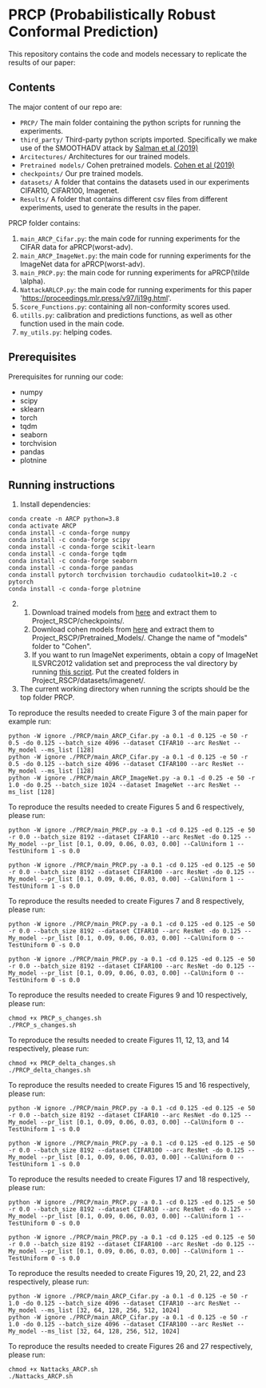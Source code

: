 # PRCP (Probabilistically Robust Conformal Prediction)
This repository contains the code and models necessary to replicate the results of our paper:

## Contents
The major content of our repo are:
 - `PRCP/` The main folder containing the python scripts for running the experiments.
 - `third_party/` Third-party python scripts imported. Specifically we make use of the SMOOTHADV attack by [Salman et al (2019)](https://github.com/Hadisalman/smoothing-adversarial)
 - `Arcitectures/` Architectures for our trained models.
 - `Pretrained models/` Cohen pretrained models. [Cohen et al (2019)](https://github.com/locuslab/smoothing)
 - `checkpoints/` Our pre trained models.
 - `datasets/` A folder that contains the datasets used in our experiments CIFAR10, CIFAR100, Imagenet.
 - `Results/` A folder that contains different csv files from different experiments, used to generate the results in the paper.

PRCP folder contains:

1. `main_ARCP_Cifar.py`: the main code for running experiments for the CIFAR data for aPRCP(worst-adv).
1. `main_ARCP_ImageNet.py`: the main code for running experiments for the ImageNet data for aPRCP(worst-adv).
1. `main_PRCP.py`: the main code for running experiments for aPRCP(\tilde \alpha).
1. `NattackARLCP.py`: the main code for running experiments for this paper 'https://proceedings.mlr.press/v97/li19g.html'.
2. `Score_Functions.py`: containing all non-conformity scores used.
3. `utills.py`: calibration and predictions functions, as well as other function used in the main code.
3. `my_utils.py`: helping codes.

## Prerequisites

Prerequisites for running our code:
 - numpy
 - scipy
 - sklearn
 - torch
 - tqdm
 - seaborn
 - torchvision
 - pandas
 - plotnine
 
## Running instructions
1.  Install dependencies:
```
conda create -n ARCP python=3.8
conda activate ARCP
conda install -c conda-forge numpy
conda install -c conda-forge scipy
conda install -c conda-forge scikit-learn
conda install -c conda-forge tqdm
conda install -c conda-forge seaborn
conda install -c conda-forge pandas
conda install pytorch torchvision torchaudio cudatoolkit=10.2 -c pytorch
conda install -c conda-forge plotnine
```
2. 
   1. Download trained models from [here](https://drive.google.com/file/d/1NY25J5lVGyR583J4iUFKrZP3OpfcjDmw/view?usp=sharing) and extract them to Project_RSCP/checkpoints/.
   2. Download cohen models from [here](https://drive.google.com/file/d/1h_TpbXm5haY5f-l4--IKylmdz6tvPoR4/view) and extract them to Project_RSCP/Pretrained_Models/. Change the name of "models" folder to "Cohen".
   3. If you want to run ImageNet experiments, obtain a copy of ImageNet ILSVRC2012 validation set and preprocess the val directory by running [this script](https://raw.githubusercontent.com/soumith/imagenetloader.torch/master/valprep.sh). Put the created folders in Project_RSCP/datasets/imagenet/.
3. The current working directory when running the scripts should be the top folder PRCP.


To reproduce the results needed to create Figure 3 of the main paper for example run:
```
python -W ignore ./PRCP/main_ARCP_Cifar.py -a 0.1 -d 0.125 -e 50 -r 0.5 -do 0.125 --batch_size 4096 --dataset CIFAR10 --arc ResNet --My_model --ms_list [128]
python -W ignore ./PRCP/main_ARCP_Cifar.py -a 0.1 -d 0.125 -e 50 -r 0.5 -do 0.125 --batch_size 4096 --dataset CIFAR100 --arc ResNet --My_model --ms_list [128]
python -W ignore ./PRCP/main_ARCP_ImageNet.py -a 0.1 -d 0.25 -e 50 -r 1.0 -do 0.25 --batch_size 1024 --dataset ImageNet --arc ResNet --ms_list [128]
```

To reproduce the results needed to create Figures 5 and 6 respectively, please run:
```
python -W ignore ./PRCP/main_PRCP.py -a 0.1 -cd 0.125 -ed 0.125 -e 50 -r 0.0 --batch_size 8192 --dataset CIFAR10 --arc ResNet -do 0.125 --My_model --pr_list [0.1, 0.09, 0.06, 0.03, 0.00] --CalUniform 1 --TestUniform 1 -s 0.0

python -W ignore ./PRCP/main_PRCP.py -a 0.1 -cd 0.125 -ed 0.125 -e 50 -r 0.0 --batch_size 8192 --dataset CIFAR100 --arc ResNet -do 0.125 --My_model --pr_list [0.1, 0.09, 0.06, 0.03, 0.00] --CalUniform 1 --TestUniform 1 -s 0.0

```


To reproduce the results needed to create Figures 7 and 8 respectively, please run:
```
python -W ignore ./PRCP/main_PRCP.py -a 0.1 -cd 0.125 -ed 0.125 -e 50 -r 0.0 --batch_size 8192 --dataset CIFAR10 --arc ResNet -do 0.125 --My_model --pr_list [0.1, 0.09, 0.06, 0.03, 0.00] --CalUniform 0 --TestUniform 0 -s 0.0

python -W ignore ./PRCP/main_PRCP.py -a 0.1 -cd 0.125 -ed 0.125 -e 50 -r 0.0 --batch_size 8192 --dataset CIFAR100 --arc ResNet -do 0.125 --My_model --pr_list [0.1, 0.09, 0.06, 0.03, 0.00] --CalUniform 0 --TestUniform 0 -s 0.0
```


To reproduce the results needed to create Figures 9 and 10 respectively, please run:
```
chmod +x PRCP_s_changes.sh
./PRCP_s_changes.sh

```

To reproduce the results needed to create Figures 11, 12, 13, and 14 respectively, please run:
```
chmod +x PRCP_delta_changes.sh
./PRCP_delta_changes.sh

```

To reproduce the results needed to create Figures 15 and 16 respectively, please run:
```
python -W ignore ./PRCP/main_PRCP.py -a 0.1 -cd 0.125 -ed 0.125 -e 50 -r 0.0 --batch_size 8192 --dataset CIFAR10 --arc ResNet -do 0.125 --My_model --pr_list [0.1, 0.09, 0.06, 0.03, 0.00] --CalUniform 0 --TestUniform 1 -s 0.0

python -W ignore ./PRCP/main_PRCP.py -a 0.1 -cd 0.125 -ed 0.125 -e 50 -r 0.0 --batch_size 8192 --dataset CIFAR100 --arc ResNet -do 0.125 --My_model --pr_list [0.1, 0.09, 0.06, 0.03, 0.00] --CalUniform 0 --TestUniform 1 -s 0.0

```

To reproduce the results needed to create Figures 17 and 18 respectively, please run:
```
python -W ignore ./PRCP/main_PRCP.py -a 0.1 -cd 0.125 -ed 0.125 -e 50 -r 0.0 --batch_size 8192 --dataset CIFAR10 --arc ResNet -do 0.125 --My_model --pr_list [0.1, 0.09, 0.06, 0.03, 0.00] --CalUniform 1 --TestUniform 0 -s 0.0

python -W ignore ./PRCP/main_PRCP.py -a 0.1 -cd 0.125 -ed 0.125 -e 50 -r 0.0 --batch_size 8192 --dataset CIFAR100 --arc ResNet -do 0.125 --My_model --pr_list [0.1, 0.09, 0.06, 0.03, 0.00] --CalUniform 1 --TestUniform 0 -s 0.0

```

To reproduce the results needed to create Figures 19, 20, 21, 22, and 23 respectively, please run:
```
python -W ignore ./PRCP/main_ARCP_Cifar.py -a 0.1 -d 0.125 -e 50 -r 1.0 -do 0.125 --batch_size 4096 --dataset CIFAR10 --arc ResNet --My_model --ms_list [32, 64, 128, 256, 512, 1024]
python -W ignore ./PRCP/main_ARCP_Cifar.py -a 0.1 -d 0.125 -e 50 -r 1.0 -do 0.125 --batch_size 4096 --dataset CIFAR100 --arc ResNet --My_model --ms_list [32, 64, 128, 256, 512, 1024]

```


To reproduce the results needed to create Figures 26 and 27 respectively, please run:
```
chmod +x Nattacks_ARCP.sh
./Nattacks_ARCP.sh
```
